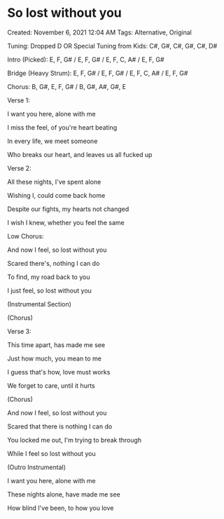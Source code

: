 # So lost without you

Created: November 6, 2021 12:04 AM
Tags: Alternative, Original

Tuning: Dropped D OR Special Tuning from Kids: C#, G#, C#, G#, C#, D#

Intro (Picked): E, F, G# / E, F, G# / E, F, C, A# / E, F, G#

Bridge (Heavy Strum): E, F, G# / E, F, G# / E, F, C, A# / E, F, G#

Chorus: B, G#, E, F, G# / B, G#, A#, G#, E

Verse 1:

I want you here, alone with me

I miss the feel, of you're heart beating

In every life, we meet someone

Who breaks our heart, and leaves us all fucked up

Verse 2:

All these nights, I've spent alone

Wishing I, could come back home

Despite our fights, my hearts not changed 

I wish I knew, whether you feel the same

Low Chorus:

And now I feel, so lost without you

Scared there's, nothing I can do

To find, my road back to you

I just feel, so lost without you

(Instrumental Section)

(Chorus)

Verse 3:

This time apart, has made me see

Just how much, you mean to me

I guess that's how, love must works

We forget to care, until it hurts

(Chorus)

And now I feel, so lost without you

Scared that there is nothing I can do

You locked me out, I'm trying to break through

While I feel so lost without you

(Outro Instrumental)

I want you here, alone with me

These nights alone, have made me see

How blind I've been, to how you love